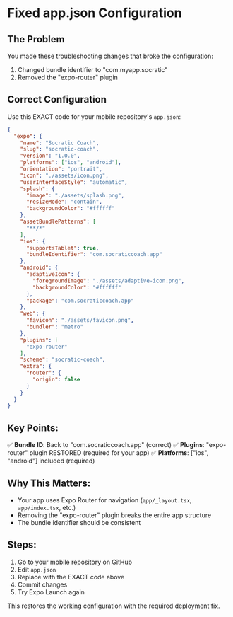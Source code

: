 # Fixed app.json Configuration

## The Problem
You made these troubleshooting changes that broke the configuration:
1. Changed bundle identifier to "com.myapp.socratic" 
2. Removed the "expo-router" plugin

## Correct Configuration
Use this EXACT code for your mobile repository's `app.json`:

```json
{
  "expo": {
    "name": "Socratic Coach",
    "slug": "socratic-coach",
    "version": "1.0.0",
    "platforms": ["ios", "android"],
    "orientation": "portrait",
    "icon": "./assets/icon.png",
    "userInterfaceStyle": "automatic",
    "splash": {
      "image": "./assets/splash.png",
      "resizeMode": "contain",
      "backgroundColor": "#ffffff"
    },
    "assetBundlePatterns": [
      "**/*"
    ],
    "ios": {
      "supportsTablet": true,
      "bundleIdentifier": "com.socraticcoach.app"
    },
    "android": {
      "adaptiveIcon": {
        "foregroundImage": "./assets/adaptive-icon.png",
        "backgroundColor": "#ffffff"
      },
      "package": "com.socraticcoach.app"
    },
    "web": {
      "favicon": "./assets/favicon.png",
      "bundler": "metro"
    },
    "plugins": [
      "expo-router"
    ],
    "scheme": "socratic-coach",
    "extra": {
      "router": {
        "origin": false
      }
    }
  }
}
```

## Key Points:
✅ **Bundle ID**: Back to "com.socraticcoach.app" (correct)
✅ **Plugins**: "expo-router" plugin RESTORED (required for your app)
✅ **Platforms**: ["ios", "android"] included (required)

## Why This Matters:
- Your app uses Expo Router for navigation (`app/_layout.tsx`, `app/index.tsx`, etc.)
- Removing the "expo-router" plugin breaks the entire app structure
- The bundle identifier should be consistent

## Steps:
1. Go to your mobile repository on GitHub
2. Edit `app.json` 
3. Replace with the EXACT code above
4. Commit changes
5. Try Expo Launch again

This restores the working configuration with the required deployment fix.